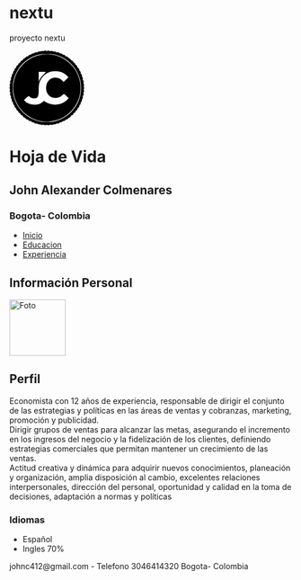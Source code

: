 # nextu
proyecto nextu
<DOCTYPE html>
  <html>
 <head>
<meta charset="utf-8">
<meta name="viewport"content="width=device-width,user-scalable=no">
<title>Hoja de Vida</title>
 </head>
<body>
  <svg version="1.0" xmlns="http://www.w3.org/2000/svg"
   width="100.000000pt" height="100.000000pt" viewBox="0 0 225.000000 225.000000"
   preserveAspectRatio="xMidYMid meet">
  <metadata>
  Created by potrace 1.15, written by Peter Selinger 2001-2017
  </metadata>
  <g transform="translate(0.000000,225.000000) scale(0.100000,-0.100000)"
  fill="#000000" stroke="none">
  <path d="M1045 2236 c-14 -10 -25 -11 -42 -3 -17 8 -30 7 -49 -4 -14 -7 -40
  -12 -56 -10 -17 1 -37 -4 -48 -14 -13 -12 -28 -15 -47 -11 -22 5 -34 2 -48
  -14 -10 -11 -30 -20 -45 -20 -15 0 -35 -9 -45 -20 -10 -11 -31 -20 -46 -20
  -19 0 -34 -8 -45 -25 -11 -17 -26 -25 -44 -25 -19 0 -30 -7 -38 -24 -6 -14
  -23 -27 -40 -31 -20 -4 -34 -16 -42 -34 -8 -19 -21 -31 -40 -34 -19 -4 -30
  -14 -34 -31 -3 -14 -19 -32 -35 -41 -17 -8 -31 -25 -33 -37 -2 -13 -15 -29
  -30 -36 -19 -9 -28 -21 -28 -37 0 -15 -11 -32 -30 -45 -22 -15 -30 -30 -30
  -50 0 -19 -7 -33 -20 -40 -14 -8 -20 -21 -20 -45 0 -24 -6 -37 -20 -45 -15 -8
  -20 -20 -18 -44 1 -21 -5 -40 -15 -51 -13 -12 -16 -26 -12 -49 5 -24 2 -36
  -13 -49 -17 -15 -18 -23 -9 -46 8 -22 7 -33 -6 -50 -12 -18 -13 -30 -5 -51 6
  -20 6 -35 -2 -50 -9 -16 -9 -29 0 -49 7 -18 8 -36 2 -52 -7 -17 -5 -31 6 -51
  12 -21 13 -32 4 -52 -9 -20 -7 -27 9 -42 16 -14 19 -26 14 -50 -4 -23 -1 -37
  12 -49 10 -11 16 -30 15 -51 -2 -24 3 -36 18 -44 14 -8 20 -21 20 -45 0 -24 6
  -37 20 -45 13 -7 20 -21 20 -40 0 -20 8 -35 30 -50 19 -13 30 -30 30 -45 0
  -16 9 -28 27 -37 15 -7 30 -24 33 -38 3 -14 18 -31 33 -38 15 -7 30 -24 33
  -38 4 -17 15 -27 34 -31 19 -3 32 -15 40 -34 8 -18 22 -30 42 -34 17 -4 34
  -17 40 -31 8 -17 19 -24 38 -24 18 0 33 -8 44 -25 11 -17 26 -25 45 -25 15 0
  36 -9 46 -20 10 -11 30 -20 45 -20 15 0 35 -9 45 -20 14 -16 26 -19 48 -14 19
  4 34 1 47 -11 11 -10 31 -15 48 -14 16 2 41 -3 56 -10 19 -10 32 -11 48 -4 17
  7 29 6 46 -5 18 -12 28 -12 50 -3 22 9 35 9 55 0 21 -10 30 -9 49 3 17 11 29
  13 46 5 16 -7 29 -6 48 4 15 7 40 12 56 10 17 -1 37 4 48 14 13 12 28 15 47
  11 22 -5 34 -2 48 14 10 11 30 20 45 20 15 0 35 9 45 20 10 11 31 20 46 20 19
  0 34 8 45 25 11 17 26 25 44 25 19 0 30 7 38 24 6 14 23 27 40 31 20 4 34 16
  42 34 8 19 21 31 40 34 19 4 30 14 34 31 3 14 19 32 35 41 17 8 31 25 33 37 2
  13 15 29 31 36 18 9 27 21 27 37 0 15 11 32 30 45 22 15 30 30 30 50 0 19 7
  33 20 40 14 8 20 21 20 45 0 24 6 37 20 45 15 8 20 20 18 44 -1 21 5 40 15 51
  13 12 16 26 12 49 -5 24 -2 36 13 49 17 15 18 23 9 46 -8 22 -7 33 6 50 12 18
  13 30 5 51 -6 20 -6 35 2 50 9 16 9 29 0 49 -7 18 -8 36 -2 52 7 17 5 31 -6
  51 -12 21 -13 32 -4 52 9 20 7 27 -9 42 -16 14 -19 26 -14 50 4 23 1 37 -12
  49 -10 11 -16 30 -15 51 2 24 -3 36 -18 44 -14 8 -20 21 -20 45 0 24 -6 37
  -20 45 -13 7 -20 21 -20 40 0 20 -8 35 -30 50 -19 13 -30 30 -30 45 0 16 -9
  28 -27 37 -15 7 -30 24 -33 38 -3 14 -18 31 -33 38 -15 7 -30 24 -33 38 -4 17
  -15 27 -34 31 -19 3 -32 15 -40 34 -8 18 -22 30 -42 34 -17 4 -34 17 -40 31
  -8 17 -19 24 -38 24 -18 0 -33 8 -44 25 -11 17 -26 25 -45 25 -15 0 -36 9 -46
  20 -10 11 -30 20 -45 20 -15 0 -35 9 -45 20 -14 16 -26 19 -48 14 -19 -4 -34
  -1 -47 11 -11 10 -31 15 -48 14 -16 -2 -41 3 -56 10 -19 10 -32 11 -48 4 -17
  -7 -29 -6 -46 5 -18 12 -27 12 -51 2 -21 -8 -35 -9 -49 -1 -27 14 -34 14 -57
  -3z m360 -120 c362 -107 628 -383 720 -751 33 -129 33 -351 0 -480 -46 -183
  -128 -334 -253 -467 -151 -160 -351 -269 -566 -307 -76 -14 -285 -14 -362 0
  -400 71 -718 371 -819 774 -33 129 -33 351 0 480 74 295 263 537 525 674 163
  85 286 112 500 107 143 -3 177 -7 255 -30z"/>
  <path d="M960 2125 c-605 -103 -990 -732 -799 -1308 178 -540 751 -831 1282
  -653 341 115 598 404 674 757 24 112 24 296 0 408 -114 532 -629 886 -1157
  796z m586 -519 c66 -20 164 -84 198 -129 l27 -35 -72 -70 -73 -69 -24 29
  c-107 127 -303 138 -414 24 -56 -58 -81 -118 -86 -211 -7 -134 47 -238 152
  -292 42 -22 64 -27 126 -27 89 0 147 22 212 82 l43 40 25 -20 c14 -11 47 -40
  73 -65 l49 -45 -48 -49 c-163 -166 -454 -195 -649 -65 l-51 33 -42 -38 c-132
  -116 -406 -98 -532 36 l-24 25 70 64 c67 63 69 64 89 46 48 -43 90 -60 147
  -60 49 0 62 4 88 28 40 35 49 78 50 229 0 67 5 146 11 175 39 183 177 328 355
  373 72 18 226 13 300 -9z m-456 -6 c0 -5 -34 -43 -75 -83 -52 -51 -83 -92
  -105 -138 l-30 -64 0 148 0 147 105 0 c62 0 105 -4 105 -10z"/>
  </g>
  </svg>
  <p>
<h1>Hoja de Vida</h1>
<h2>John Alexander Colmenares</h2>
<h3>Bogota- Colombia</h3>
</p>
<ul>
  <li><a href="index.html">Inicio</a></li>
  <li><a href="educacion.html"target="_blank">Educacion</a></li>
<li><a href="experiencia.html">Experiencia</a></li>
</ul>
<p>
<h2>Información Personal</h2>
</p>
<img src="Imagenes\IMG_2822.jpg" alt="Foto" width="100" height="100">
<h2>Perfil</h2>
<p>
Economista con 12 años de experiencia, responsable de dirigir el conjunto de las estrategias
y políticas en las áreas de ventas y cobranzas, marketing, promoción y publicidad.<br>Dirigir grupos de ventas para alcanzar las metas, asegurando el incremento en los ingresos
del negocio y la fidelización de los clientes, definiendo estrategias comerciales que permitan
mantener un crecimiento de las ventas.<br>Actitud creativa y dinámica para adquirir nuevos conocimientos, planeación y organización,
amplia disposición al cambio, excelentes relaciones interpersonales, dirección del personal,
oportunidad y calidad en la toma de decisiones, adaptación a normas y políticas
</p>
<h3>Idiomas</h3>
<ul>
  <li>Español</li>
<li>Ingles 70%</li>
</ul>
<footer>
johnc412@gmail.com - Telefono 3046414320 Bogota- Colombia
</footer>
</body>
</html>
